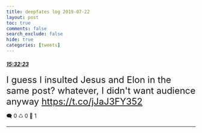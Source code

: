 ```yaml
---
title: deepfates log 2019-07-22
layout: post
toc: true
comments: false
search_exclude: false
hide: true
categories: [tweets]
---
```



#### <a href = "https://twitter.com/deepfates/status/1153417529496178688">*15:32:23*</a>

<font size="5">I guess I insulted Jesus and Elon in the same post? whatever, I didn't want audience anyway   https://t.co/jJaJ3FY352</font>



🗨️ 0 ♺ 0 🤍  1   

---
    
            


